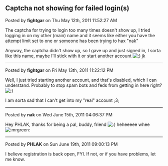 ## Captcha not showing for failed login(s)
Posted by **fightgar** on Thu May 12th, 2011 11:52:27 AM

The captcha for trying to login too many times doesn't show up, I tried logging in on my other (main) name and it seems like either you have the attempt limit set to one or someone has been trying to hax &quot;nak&quot;

Anyway, the captcha didn't show up, so I gave up and just signed in, I sorta like this name, maybe I'll stick with it or start another account <!-- s;) --><img src="{SMILIES_PATH}/icon_e_wink.gif" alt=";)" title="Wink" /><!-- s;) --> jk

--------------------------------------------------------------------------------

Posted by **fightgar** on Fri May 13th, 2011 11:22:12 PM

Well, I just tried starting another account, and that's disabled, which I can understand.  Probably to stop spam bots and feds from getting in here right? <!-- s;) --><img src="{SMILIES_PATH}/icon_e_wink.gif" alt=";)" title="Wink" /><!-- s;) -->

I am sorta sad that I can't get into my &quot;real&quot; account ;3;

--------------------------------------------------------------------------------

Posted by **nak** on Wed June 15th, 2011 04:06:37 PM

Hey PHLAK, thanks for being a pal, buddy, friend <!-- s:) --><img src="{SMILIES_PATH}/icon_e_smile.gif" alt=":)" title="Smile" /><!-- s:) -->
heheeeee whee  <!-- s:mrgreen: --><img src="{SMILIES_PATH}/icon_mrgreen.gif" alt=":mrgreen:" title="Mr. Green" /><!-- s:mrgreen: -->

--------------------------------------------------------------------------------

Posted by **PHLAK** on Sun June 19th, 2011 09:00:13 PM

I believe registration is back open, FYI.  If not, or if you have problems, let me know.

